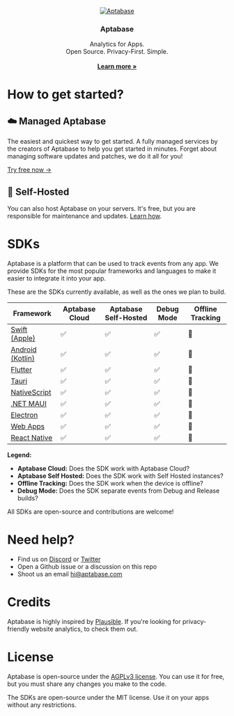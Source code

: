 <div align="center">
  <a href="https://github.com/aptabase/aptabase">
    <img src="https://aptabase.com/og.png" alt="Aptabase"/>
  </a>

  <h3 align="center">Aptabase</h3>

  <p align="center">
    Analytics for Apps.
    <br />
    Open Source. Privacy-First. Simple.
    <br />
    <br />
    <a href="https://aptabase.com"><strong>Learn more »</strong></a>
  </p>
</div>

# How to get started?

## ☁️ Managed Aptabase

The easiest and quickest way to get started. A fully managed services by the creators of Aptabase to help you get started in minutes. Forget about managing software updates and patches, we do it all for you!

[Try free now →](https://aptabase.com)

## 🏢 Self-Hosted

You can also host Aptabase on your servers. It's free, but you are responsible for maintenance and updates. [Learn how](https://github.com/aptabase/aptabase/wiki/How-to-Self-Host-Aptabase).

# SDKs

Aptabase is a platform that can be used to track events from any app. We provide SDKs for the most popular frameworks and languages to make it easier to integrate it into your app.

These are the SDKs currently available, as well as the ones we plan to build.

| Framework                                                                                                | Aptabase Cloud | Aptabase Self-Hosted | Debug Mode | Offline Tracking |
| -------------------------------------------------------------------------------------------------------- | -------------- | -------------------- | ---------- | ---------------- |
| [Swift (Apple)](https://github.com/aptabase/aptabase-swift)                                              | ✅             | ✅                   | ✅         | 🚧               |
| [Android (Kotlin)](https://github.com/aptabase/aptabase-kotlin)                                          | ✅             | ✅                   | ✅         | 🚧               |
| [Flutter](https://github.com/aptabase/aptabase_flutter)                                                  | ✅             | ✅                   | ✅         | 🚧               |
| [Tauri](https://github.com/aptabase/tauri-plugin-aptabase)                                               | ✅             | ✅                   | ✅         | 🚧               |
| [NativeScript](https://github.com/nstudio/nativescript-plugins/tree/main/packages/nativescript-aptabase) | ✅             | ✅                   | ✅         | 🚧               |
| [.NET MAUI](https://github.com/aptabase/aptabase-maui)                                                   | ✅             | ✅                   | ✅         | 🚧               |
| [Electron](https://github.com/aptabase/aptabase-electron)                                                | ✅             | ✅                   | ✅         | 🚧               |
| [Web Apps](https://github.com/aptabase/aptabase-js)                                                      | ✅             | ✅                   | ✅         | 🚧               |
| [React Native](https://github.com/aptabase/aptabase/issues/2)                                            | ✅             | ✅                   | ✅         | 🚧               |

**Legend:**

- **Aptabase Cloud:** Does the SDK work with Aptabase Cloud?
- **Aptabase Self Hosted:** Does the SDK work with Self Hosted instances?
- **Offline Tracking:** Does the SDK work when the device is offline?
- **Debug Mode:** Does the SDK separate events from Debug and Release builds?

All SDKs are open-source and contributions are welcome!

# Need help?

- Find us on [Discord](https://discord.gg/d9d97unCUk) or [Twitter](https://twitter.com/aptabase)
- Open a Github issue or a discussion on this repo
- Shoot us an email [hi@aptabase.com](mailto:hi@aptabase.com)

# Credits

Aptabase is highly inspired by [Plausible](https://github.com/plausible/analytics). If you're looking for privacy-friendly website analytics, to check them out.

# License

Aptabase is open-source under the [AGPLv3 license](./LICENSE). You can use it for free, but you must share any changes you make to the code.

The SDKs are open-source under the MIT license. Use it on your apps without any restrictions.
